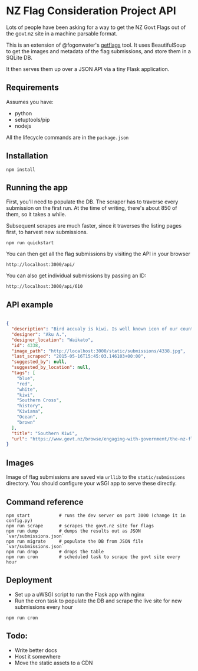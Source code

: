 # NZ Flag Consideration Project API

Lots of people have been asking for a way to get the NZ Govt Flags out of the
govt.nz site in a machine parsable format.

This is an extension of @fogonwater's
[getflags](https://github.com/fogonwater/getflags) tool. It uses BeautifulSoup
to get the images and metadata of the flag submissions, and store them in a
SQLite DB.

It then serves them up over a JSON API via a tiny Flask application.


## Requirements

Assumes you have:
* python
* setuptools/pip
* nodejs

All the lifecycle commands are in the `package.json`

## Installation

```shell
npm install
```

## Running the app

First, you'll need to populate the DB. The scraper has to traverse every
submission on the first run. At the time of writing, there's about 850 of them,
so it takes a while.

Subsequent scrapes are much faster, since it traverses the listing pages first,
to harvest new submissions.

```shell
npm run quickstart
```

You can then get all the flag submissions by visiting the API in your browser
```
http://localhost:3000/api/
```

You can also get individual submissions by passing an ID:

```
http://localhost:3000/api/610
```

## API example

```json

{
  "description": "Bird accualy is kiwi. Is well known icon of our country and people. Also stars are southern cross and blue is pacific ocean. Where we're from and how we got here.",
  "designer": "Aku A.",
  "designer_location": "Waikato",
  "id": 4338,
  "image_path": "http://localhost:3000/static/submissions/4338.jpg",
  "last_scraped": "2015-05-16T15:45:03.146103+00:00",
  "suggested_by": null,
  "suggested_by_location": null,
  "tags": [
    "blue",
    "red",
    "white",
    "kiwi",
    "Southern Cross",
    "history",
    "Kiwiana",
    "Ocean",
    "brown"
  ],
  "title": "Southern Kiwi",
  "url": "https://www.govt.nz/browse/engaging-with-government/the-nz-flag-your-chance-to-decide/gallery/design/4338"
}
```

## Images

Image of flag submissions are saved via `urllib` to the `static/submissions`
directory. You should configure your wSGI app to serve these directly.


## Command reference

```shell
npm start           # runs the dev server on port 3000 (change it in config.py)
npm run scrape      # scrapes the govt.nz site for flags
npm run dump        # dumps the results out as JSON `var/submissions.json`
npm run migrate     # populate the DB from JSON file `var/submissions.json`
npm run drop        # drops the table
npm run cron        # scheduled task to scrape the govt site every hour
```


## Deployment

* Set up a uWSGI script to run the Flask app with nginx
* Run the cron task to populate the DB and scrape the live site for new submissions every hour

```
npm run cron
```

## Todo:
* Write better docs
* Host it somewhere
* Move the static assets to a CDN


